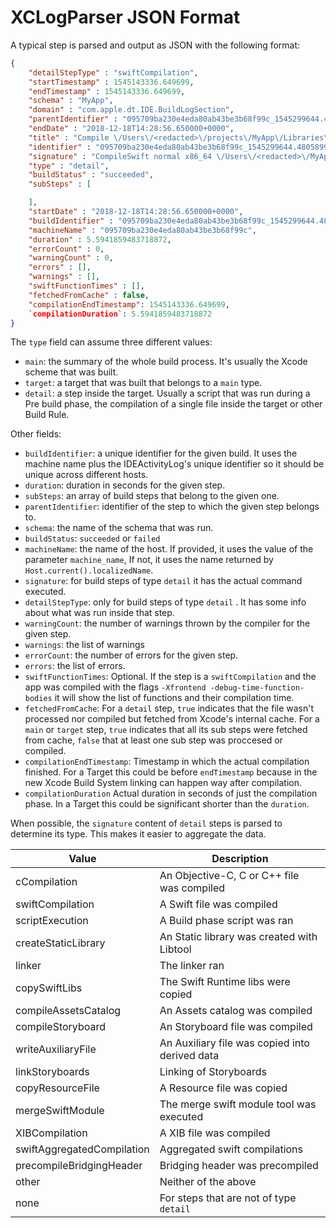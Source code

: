 # XCLogParser JSON Format

A typical step is parsed and output as JSON with the following format:
```json
{
    "detailStepType" : "swiftCompilation",
    "startTimestamp" : 1545143336.649699,
    "endTimestamp" : 1545143336.649699,
    "schema" : "MyApp",
    "domain" : "com.apple.dt.IDE.BuildLogSection",
    "parentIdentifier" : "095709ba230e4eda80ab43be3b68f99c_1545299644.4805899_20",
    "endDate" : "2018-12-18T14:28:56.650000+0000",
    "title" : "Compile \/Users\/<redacted>\/projects\/MyApp\/Libraries\/Utilities\/Sources\/Disposables\/Cancelable.swift",
    "identifier" : "095709ba230e4eda80ab43be3b68f99c_1545299644.4805899_185",
    "signature" : "CompileSwift normal x86_64 \/Users\/<redacted>\/MyApp\/Libraries\/Utilities\/Sources\/Disposables\/Cancelable.swift",
    "type" : "detail",
    "buildStatus" : "succeeded",
    "subSteps" : [

    ],
    "startDate" : "2018-12-18T14:28:56.650000+0000",
    "buildIdentifier" : "095709ba230e4eda80ab43be3b68f99c_1545299644.4805899",
    "machineName" : "095709ba230e4eda80ab43be3b68f99c",
    "duration" : 5.5941859483718872,
    "errorCount" : 0,
    "warningCount" : 0,
    "errors" : [],
    "warnings" : [],
    "swiftFunctionTimes" : [],
    "fetchedFromCache" : false,
    "compilationEndTimestamp": 1545143336.649699,
    `compilationDuration`: 5.5941859483718872
}
```

The `type` field can assume three different values:
- `main`: the summary of the whole build process. It's usually the Xcode scheme that was built.
- `target`: a target that was built that belongs to a `main` type.
- `detail`: a step inside the target. Usually a script that was run during a Pre build phase, the compilation of a single file inside the target or other Build Rule.

Other fields:
- `buildIdentifier`: a unique identifier for the given build. It uses the machine name plus the IDEActivityLog's unique identifier so it should be unique across different hosts.
- `duration`: duration in seconds for the given step.
- `subSteps`: an array of build steps that belong to the given one.
- `parentIdentifier`: identifier of the step to which the given step belongs to.
- `schema`: the name of the schema that was run.
- `buildStatus`: `succeeded` or `failed`
- `machineName`: the name of the host. If provided, it uses the value of the parameter `machine_name`,  If not, it uses the name returned by `Host.current().localizedName`.
- `signature`: for build steps of type `detail` it has the actual command executed.
- `detailStepType`: only for build steps of type `detail` . It has some info about what was run inside that step.
- `warningCount`: the number of warnings thrown by the compiler for the given step.
- `warnings`: the list of warnings
- `errorCount`: the number of errors for the given step.
- `errors`: the list of errors.
- `swiftFunctionTimes`: Optional. If the step is a `swiftCompilation` and the app was compiled with the flags `-Xfrontend -debug-time-function-bodies` it will show the list of functions and their compilation time.
- `fetchedFromCache`: For a `detail` step, `true` indicates that the file wasn't processed nor compiled but fetched from Xcode's internal cache. For a `main` or `target` step, `true` indicates that all its sub steps were fetched from cache, `false` that at least one sub step was proccesed or compiled.
- `compilationEndTimestamp`: Timestamp in which the actual compilation finished. For a Target this could be before `endTimestamp` because in the new Xcode Build System linking can happen way after compilation.
- `compilationDuration` Actual duration in seconds of just the compilation phase. In a Target this could be significant shorter than the `duration`.

When possible, the `signature` content of `detail` steps is parsed to determine its type. This makes it easier to aggregate the data.

Value | Description
--- | ---
cCompilation | An Objective-C, C or C++ file was compiled
swiftCompilation | A Swift file was compiled
scriptExecution | A Build phase script was ran
createStaticLibrary | An Static library was created with Libtool
linker | The linker ran
copySwiftLibs | The Swift Runtime libs were copied
compileAssetsCatalog | An Assets catalog was compiled
compileStoryboard | An Storyboard file was compiled
writeAuxiliaryFile | An Auxiliary file was copied into derived data
linkStoryboards | Linking of Storyboards
copyResourceFile | A Resource file was copied
mergeSwiftModule | The merge swift module tool was executed
XIBCompilation | A XIB file was compiled
swiftAggregatedCompilation | Aggregated swift compilations
precompileBridgingHeader | Bridging header was precompiled
other | Neither of the above
none | For steps that are not of type `detail`

